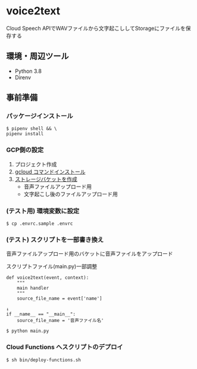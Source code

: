 # voice2text

Cloud Speech APIでWAVファイルから文字起こししてStorageにファイルを保存する

## 環境・周辺ツール

- Python 3.8
- Direnv

## 事前準備

### パッケージインストール

```
$ pipenv shell && \
pipenv install
```

### GCP側の設定

1. プロジェクト作成
2. [gcloud コマンドインストール](https://cloud.google.com/sdk/docs?hl=ja)
3. [ストレージバケットを作成](https://cloud.google.com/storage/docs/creating-buckets?hl=ja)
    * 音声ファイルアップロード用
    * 文字起こし後のファイルアップロード用

### (テスト用) 環境変数に設定

```
$ cp .envrc.sample .envrc
```

### (テスト) スクリプトを一部書き換え
音声ファイルアップロード用のバケットに音声ファイルをアップロード


スクリプトファイル(main.py)一部調整

```
def voice2text(event, context):
    """
    main handler
    """
    source_file_name = event['name']

↓
if __name__ == "__main__":
    source_file_name = '音声ファイル名'
```

```
$ python main.py
```

### Cloud Functions へスクリプトのデプロイ

```
$ sh bin/deploy-functions.sh
```
